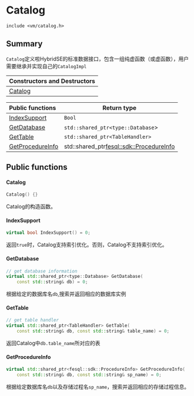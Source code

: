 # Catalog

`include <vm/catalog.h>`



## Summary

`Catalog`定义啦HybridSE的标准数据接口，包含一组纯虚函数（或虚函数），用户需要继承并实现自己的`CatalogImpl`

| Constructors and Destructors |
| :--------------------------- |
| [Catalog](#Catalog)          |

| Public functions                      | Return type                                |
| :------------------------------------ | ------------------------------------------ |
| [IndexSupport](#IndexSupport)         | `Bool`                                     |
| [GetDatabase](#GetDatabase)           | `std::shared_ptr<type::Database`>          |
| [GetTable](#GetTable)                 | `std::shared_ptr<TableHandler>`            |
| [GetProcedureInfo](#GetProcedureInfo) | std::shared_ptr<fesql::sdk::ProcedureInfo> |

## Public functions

#### Catalog

```c++
Catalog() {}
```

Catalog的构造函数。

#### IndexSupport

```c++
virtual bool IndexSupport() = 0;
```

返回`true`时，Catalog支持索引优化。否则，Catalog不支持索引优化。

#### GetDatabase

```c++
// get database information
virtual std::shared_ptr<type::Database> GetDatabase(
    const std::string& db) = 0;
```

根据给定的数据库名`db`,搜索并返回相应的数据库实例

#### GetTable

```c++
// get table handler
virtual std::shared_ptr<TableHandler> GetTable(
    const std::string& db, const std::string& table_name) = 0;
```

返回Catalog中`db.table_name`所对应的表

#### GetProcedureInfo

```c++
virtual std::shared_ptr<fesql::sdk::ProcedureInfo> GetProcedureInfo(
    const std::string& db, const std::string& sp_name) = 0;
```

根据给定数据库名`db`以及存储过程名`sp_name`，搜索并返回相应的存储过程信息。
